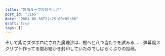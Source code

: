 ```yaml
---
title: "無限ループの恐ろしさ"
post_id: "3165"
date: "2004-08-30T21:25:00+09:00"
draft: true
tags: []
---
```



そして紫にズタボロにされた魔理沙は、橙へと八つ当たりを試みる…… 弾幕風スクリプト作ってる間お絵かき封印していたのでしばらくぶりの投稿。
